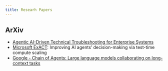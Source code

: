```yaml
---
title: Researh Papers
---
```


## ArXiv

- [Agentic AI-Driven Technical Troubleshooting for Enterprise Systems](https://arxiv.org/abs/2412.12006)
- [Microsoft ExACT](https://www.microsoft.com/en-us/research/blog/exact-improving-ai-agents-decision-making-via-test-time-compute-scaling/): Improving AI agents’ decision-making via test-time compute scaling
- [Google - Chain of Agents: Large language models collaborating on long-context tasks](https://research.google/blog/chain-of-agents-large-language-models-collaborating-on-long-context-tasks/)